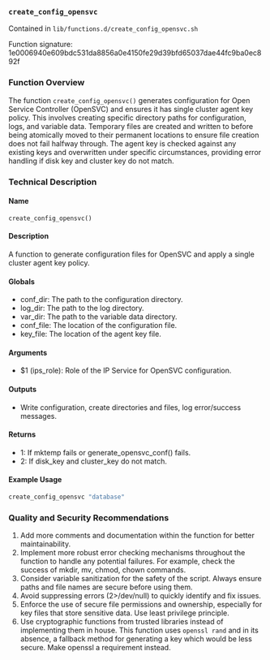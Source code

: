 ### `create_config_opensvc`

Contained in `lib/functions.d/create_config_opensvc.sh`

Function signature: 1e0006940e609bdc531da8856a0e4150fe29d39bfd65037dae44fc9ba0ec892f

### Function Overview
The function `create_config_opensvc()` generates configuration for Open Service Controller (OpenSVC) and ensures it has single cluster agent key policy. This involves creating specific directory paths for configuration, logs, and variable data. Temporary files are created and written to before being atomically moved to their permanent locations to ensure file creation does not fail halfway through. The agent key is checked against any existing keys and overwritten under specific circumstances, providing error handling if disk key and cluster key do not match.

### Technical Description
#### Name
`create_config_opensvc()`

#### Description
A function to generate configuration files for OpenSVC and apply a single cluster agent key policy.

#### Globals
- conf_dir: The path to the configuration directory.
- log_dir: The path to the log directory.
- var_dir: The path to the variable data directory.
- conf_file: The location of the configuration file.
- key_file: The location of the agent key file.

#### Arguments
- $1 (ips_role): Role of the IP Service for OpenSVC configuration.

#### Outputs
- Write configuration, create directories and files, log error/success messages.

#### Returns
- 1: If mktemp fails or generate_opensvc_conf() fails.
- 2: If disk_key and cluster_key do not match.

#### Example Usage
```bash 
create_config_opensvc "database"
```

### Quality and Security Recommendations
1. Add more comments and documentation within the function for better maintainability.
2. Implement more robust error checking mechanisms throughout the function to handle any potential failures. For example, check the success of mkdir, mv, chmod, chown commands.
3. Consider variable sanitization for the safety of the script. Always ensure paths and file names are secure before using them.
4. Avoid suppressing errors (2>/dev/null) to quickly identify and fix issues.
5. Enforce the use of secure file permissions and ownership, especially for key files that store sensitive data. Use least privilege principle.
6. Use cryptographic functions from trusted libraries instead of implementing them in house. This function uses `openssl rand` and in its absence, a fallback method for generating a key which would be less secure. Make openssl a requirement instead.

